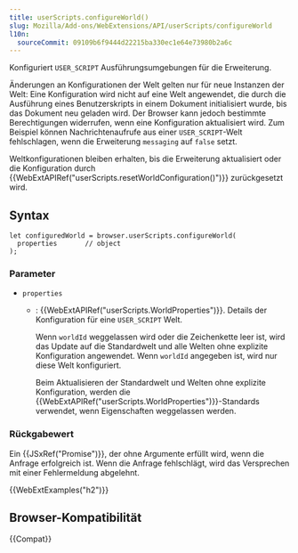 ```yaml
---
title: userScripts.configureWorld()
slug: Mozilla/Add-ons/WebExtensions/API/userScripts/configureWorld
l10n:
  sourceCommit: 09109b6f9444d22215ba330ec1e64e73980b2a6c
---
```


Konfiguriert `USER_SCRIPT` Ausführungsumgebungen für die Erweiterung.

Änderungen an Konfigurationen der Welt gelten nur für neue Instanzen der Welt: Eine Konfiguration wird nicht auf eine Welt angewendet, die durch die Ausführung eines Benutzerskripts in einem Dokument initialisiert wurde, bis das Dokument neu geladen wird. Der Browser kann jedoch bestimmte Berechtigungen widerrufen, wenn eine Konfiguration aktualisiert wird. Zum Beispiel können Nachrichtenaufrufe aus einer `USER_SCRIPT`-Welt fehlschlagen, wenn die Erweiterung `messaging` auf `false` setzt.

Weltkonfigurationen bleiben erhalten, bis die Erweiterung aktualisiert oder die Konfiguration durch {{WebExtAPIRef("userScripts.resetWorldConfiguration()")}} zurückgesetzt wird.

## Syntax

```js-nolint
let configuredWorld = browser.userScripts.configureWorld(
  properties       // object
);
```

### Parameter

- `properties`
  - : {{WebExtAPIRef("userScripts.WorldProperties")}}. Details der Konfiguration für eine `USER_SCRIPT` Welt.

    Wenn `worldId` weggelassen wird oder die Zeichenkette leer ist, wird das Update auf die Standardwelt und alle Welten ohne explizite Konfiguration angewendet. Wenn `worldId` angegeben ist, wird nur diese Welt konfiguriert.

    Beim Aktualisieren der Standardwelt und Welten ohne explizite Konfiguration, werden die {{WebExtAPIRef("userScripts.WorldProperties")}}-Standards verwendet, wenn Eigenschaften weggelassen werden.

### Rückgabewert

Ein {{JSxRef("Promise")}}, der ohne Argumente erfüllt wird, wenn die Anfrage erfolgreich ist. Wenn die Anfrage fehlschlägt, wird das Versprechen mit einer Fehlermeldung abgelehnt.

{{WebExtExamples("h2")}}

## Browser-Kompatibilität

{{Compat}}
